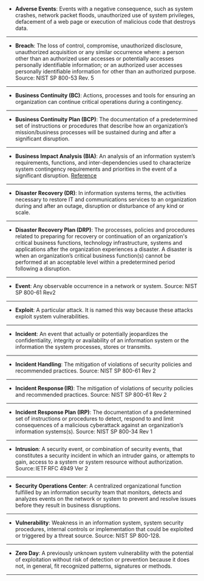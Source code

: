 
- **Adverse Events**: Events with a negative consequence, such as system crashes, network packet floods, unauthorized use of system privileges, defacement of a web page or execution of malicious code that destroys data.
-------------------------------------------------------------------------------
- **Breach**: The loss of control, compromise, unauthorized disclosure, unauthorized acquisition or any similar occurrence where: a person other than an authorized user accesses or potentially accesses personally identifiable information; or an authorized user accesses personally identifiable information for other than an authorized purpose. Source: NIST SP 800-53 Rev. 5
-------------------------------------------------------------------------------
- **Business Continuity (BC)**: Actions, processes and tools for ensuring an organization can continue critical operations during a contingency. 
-------------------------------------------------------------------------------
- **Business Continuity Plan (BCP)**: The documentation of a predetermined set of instructions or procedures that describe how an organization’s mission/business processes will be sustained during and after a significant disruption.
-------------------------------------------------------------------------------
- **Business Impact Analysis (BIA)**: An analysis of an information system’s requirements, functions, and inter-dependencies used to characterize system contingency requirements and priorities in the event of a significant disruption. [Reference](https://csrc.nist.gov/glossary/term/business-impact-analysis)
-------------------------------------------------------------------------------
- **Disaster Recovery (DR)**: In information systems terms, the activities necessary to restore IT and communications services to an organization during and after an outage, disruption or disturbance of any kind or scale. 
-------------------------------------------------------------------------------
- **Disaster Recovery Plan (DRP)**: The processes, policies and procedures related to preparing for recovery or continuation of an organization's critical business functions, technology infrastructure, systems and applications after the organization experiences a disaster. A disaster is when an organization’s critical business function(s) cannot be performed at an acceptable level within a predetermined period following a disruption.
-------------------------------------------------------------------------------
- **Event**: Any observable occurrence in a network or system. Source: NIST SP 800-61 Rev2 
-------------------------------------------------------------------------------
- **Exploit**: A particular attack. It is named this way because these attacks exploit system vulnerabilities.
-------------------------------------------------------------------------------
- **Incident**: An event that actually or potentially jeopardizes the confidentiality, integrity or availability of an information system or the information the system processes, stores or transmits. 
-------------------------------------------------------------------------------
- **Incident Handling**: The mitigation of violations of security policies and recommended practices. Source: NIST SP 800-61 Rev 2
-------------------------------------------------------------------------------
- **Incident Response (IR)**: The mitigation of violations of security policies and recommended practices. Source: NIST SP 800-61 Rev 2
-------------------------------------------------------------------------------
- **Incident Response Plan (IRP)**: The documentation of a predetermined set of instructions or procedures to detect, respond to and limit consequences of a malicious cyberattack against an organization’s information systems(s). Source: NIST SP 800-34 Rev 1
-------------------------------------------------------------------------------
- **Intrusion**: A security event, or combination of security events, that constitutes a security incident in which an intruder gains, or attempts to gain, access to a system or system resource without authorization. Source: IETF RFC 4949 Ver 2 
-------------------------------------------------------------------------------
- **Security Operations Center**: A centralized organizational function fulfilled by an information security team that monitors, detects and analyzes events on the network or system to prevent and resolve issues before they result in business disruptions.
-------------------------------------------------------------------------------
- **Vulnerability**: Weakness in an information system, system security procedures, internal controls or implementation that could be exploited or triggered by a threat source. Source: NIST SP 800-128. 
-------------------------------------------------------------------------------
- **Zero Day**: A previously unknown system vulnerability with the potential of exploitation without risk of detection or prevention because it does not, in general, fit recognized patterns, signatures or methods.
- -------------------------------------------------------------------------------

